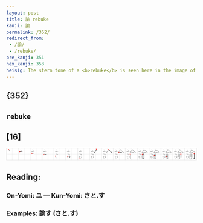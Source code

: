 ```yaml
---
layout: post
title: 諭 rebuke
kanji: 諭
permalink: /352/
redirect_from:
 - /諭/
 - /rebuke/
pre_kanji: 351
nex_kanji: 353
heisig: The stern tone of a <b>rebuke</b> is seen here in the image of <i>words</i> spoken at a <i>meeting</i> of <i>butchers</i> (See frame 307) waving their choppers at one another and "cutting one another down" as only <i>butchers</i> can.
---
```


## {352}

## `rebuke`

## [16]

<div class="stroke"><img src="../images/E8ABAD.png" /></div>

## Reading:

### On-Yomi: ユ &mdash; Kun-Yomi: さと.す

### Examples: 諭す (さと.す)
